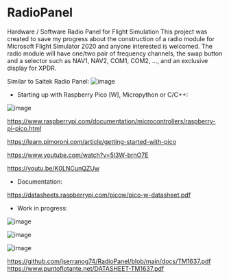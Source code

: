 # RadioPanel

Hardware / Software Radio Panel for Flight Simulation
This project was created to save my progress about the construction of a radio module for Microsoft Flight Simulator 2020 and anyone interested is welcomed. 
The radio module will have one/two pair of frequency channels, the swap button and a selector such as NAV1, NAV2, COM1, COM2, ..., and an exclusive display for XPDR.

Similar to Saitek Radio Panel:
![image](https://user-images.githubusercontent.com/69823432/217115577-0242d6c0-e72d-4924-8ed6-9a1e6c0883b8.png)


* Starting up with Raspberry Pico [W], Micropython or C/C++:

![image](https://user-images.githubusercontent.com/69823432/217314903-9f5fdfa1-0c98-4782-a3bd-9f0723fa4536.png)

https://www.raspberrypi.com/documentation/microcontrollers/raspberry-pi-pico.html


https://learn.pimoroni.com/article/getting-started-with-pico

https://www.youtube.com/watch?v=5l3W-brnO7E

https://youtu.be/K0LNCunQZUw

* Documentation:

https://datasheets.raspberrypi.com/picow/pico-w-datasheet.pdf

* Work in progress:

![image](https://user-images.githubusercontent.com/69823432/216832567-97669250-eff2-4193-9b6c-9eaf749dbc31.png)

![image](https://user-images.githubusercontent.com/69823432/217441564-3c75e7d6-d6ab-4a75-ad6f-65309a474eca.png)


![image](https://user-images.githubusercontent.com/69823432/216832738-495a19f0-c244-4e3f-ae5f-74d663e1e25a.png)


https://github.com/jserranog74/RadioPanel/blob/main/docs/TM1637.pdf
https://www.puntoflotante.net/DATASHEET-TM1637.pdf
